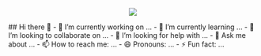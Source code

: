<p align="center">
  <img src="https://capsule-render.vercel.app/api?text=Heytype=wave&color=auto&height=300&section=header&text=capsule%20render&fontSize=90" />
</p>
## Hi there 👋
- 🔭 I’m currently working on ...
- 🌱 I’m currently learning ...
- 👯 I’m looking to collaborate on ...
- 🤔 I’m looking for help with ...
- 💬 Ask me about ...
- 📫 How to reach me: ...
- 😄 Pronouns: ...
- ⚡ Fun fact: ...

